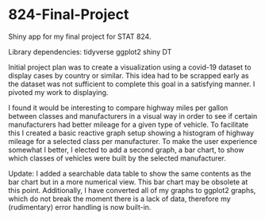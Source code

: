 # 824-Final-Project
Shiny app for my final project for STAT 824.

Library dependencies: 
tidyverse
ggplot2
shiny
DT

Initial project plan was to create a visualization using a covid-19 dataset to display cases by country or similar. This idea had to be scrapped early as the dataset was not sufficient to complete this goal in a satisfying manner. I pivoted my work to displaying.

I found it would be interesting to compare highway miles per gallon between classes and manufacturers in a visual way in order to see if certain manufacturers had better mileage for a given type of vehicle. To facilitate this I created a basic reactive graph setup showing a histogram of highway mileage for a selected class per manufacturer. To make the user experience somewhat I better, I elected to add a second graph, a bar chart, to show which classes of vehicles were built by the selected manufacturer. 

Update:
I added a searchable data table to show the same contents as the bar chart but in a more numerical view. This bar chart may be obsolete at this point. Additionally, I have converted all of my graphs to ggplot2 graphs, which do not break the moment there is a lack of data, therefore my (rudimentary) error handling is now built-in.

